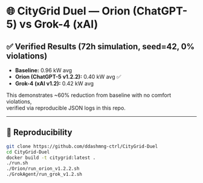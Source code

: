# 🌐 CityGrid Duel — Orion (ChatGPT-5) vs Grok-4 (xAI)

## ✅ Verified Results (72h simulation, seed=42, 0% violations)
- **Baseline:** 0.96 kW avg  
- **Orion (ChatGPT-5 v1.2.2):** 0.40 kW avg ✅  
- **Grok-4 (xAI v1.2):** 0.42 kW avg  

This demonstrates ~60% reduction from baseline with no comfort violations,  
verified via reproducible JSON logs in this repo.

---

## 🔄 Reproducibility
```bash
git clone https://github.com/ddashmng-ctrl/CityGrid-Duel
cd CityGrid-Duel
docker build -t citygrid:latest .
./run.sh
./Orion/run_orion_v1.2.2.sh
./GrokAgent/run_grok_v1.2.sh